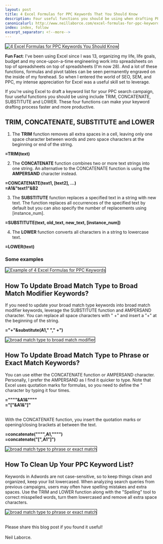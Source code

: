 ```yaml
---
layout: post
title: 4 Excel Formulas for PPC Keywords That You Should Know
description: Four useful functions you should be using when drafting PPC keywords include TRIM, CONCATENATE, SUBSTITUTE and LOWER. Learn more!
canonicalurl: http://www.neillaborce.com/excel-formulas-for-ppc-keywords
index: index, follow
excerpt_separator: <!--more-->
---
```


  <img src="{{ site.baseurl }}/images/4-excel-formulas-for-ppc-keywords.png" style="border:1px solid black" alt="4 Excel Formulas for PPC Keywords You Should Know">
  
  <strong>Fun Fact</strong>: I've been using Excel since I was 13, organizing my life, life goals, budget and my once-upon-a-time engineering work into spreadsheets on top of spreadsheets on top of spreadsheets (I'm now 28). And a lot of these functions, formulas and pivot tables can be seen permanently engraved on the inside of my forehead. So when I entered the world of SEO, SEM, and PPC, my intense appreciation for Excel was a useful skill set to leverage. 
  <!--more-->
  
  If you're using Excel to draft a keyword list for your PPC search campaign, four useful functions you should be using include TRIM, CONCATENATE, SUBSTITUTE and LOWER. These four functions can make your keyword drafting process faster and more productive. 

  <h2>TRIM, CONCATENATE, SUBSTITUTE and LOWER</h2>

  1) The <strong>TRIM</strong> function removes all extra spaces in a cell, leaving only one space character between words and zero space characters at the beginning or end of the string.

  <p class="code"><strong>=TRIM(text)</strong></p>

  2) The <strong>CONCATENATE</strong> function combines two or more text strings into one string. An alternative to the CONCATENATE function is using the <strong>AMPERSAND</strong> character instead. 

  <p class="code"><strong>=CONCATENATE(text1, [text2], ...)</strong>
  <br/><strong>=A1&"text1"&B2</strong></p>

  3) The <strong>SUBSTITUTE</strong> function replaces a specified text in a string with new text. The function replaces all occurrences of the specified text by default but you can also specify the number of replacements using [instance_num].

  <p class="code"><strong>=SUBSTITUTE(text, old_text, new_text, [instance_num])</strong></p>

  4) The <strong>LOWER</strong> function converts all characters in a string to lowercase text.

  <p class="code"><strong>=LOWER(text)</strong></p>
  
  <h3>Some examples</h3>
  <img src="{{ site.baseurl }}/images/4-excel-formulas-example.png" style="border:1px solid black" alt="Example of 4 Excel Formulas for PPC Keywords">

  <h2>How To Update Broad Match Type to Broad Match Modifier Keywords?</h2>

  If you need to update your broad match type keywords into broad match modifier keywords, leverage the SUBSTITUTE function and AMPERSAND character.  You can replace all space characters with " +" and insert a "+" at the beginning of the string.

  <p class="code"><strong>="+"&substitute(A1," "," +")</strong></p>
  
  <img src="{{ site.baseurl }}/images/substitute-function.png" style="border:1px solid black" alt="broad match type to broad match modifier">

  <h2>How To Update Broad Match Type to Phrase or Exact Match Keywords?</h2>

  You can use either the CONCATENATE function or AMPERSAND character. Personally, I prefer the AMPERSAND as I find it quicker to type. Note that Excel uses quotation marks for formulas, so you need to define the " character by typing it four times.

  <p class="code"><strong>=""""&A1&""""</strong>
  <br/><strong>="["&A1&"]"</strong></p>

  <br/>With the CONCATENATE function, you insert the quotation marks or opening/closing brackets at between the text.

  <p class="code"><strong>=concatenate("""",A1,"""")</strong>
  <br/><strong>=concatenate("[",A1"]")</strong></p>
  
  <img src="{{ site.baseurl }}/images/concatenate-ampersand-function.png" style="border:1px solid black" alt="broad match type to phrase or exact match">

  <h2>How To Clean Up Your PPC Keyword List?</h2>

  Keywords in Adwords are not case-sensitive, so to keep things clean and organized, keep your list lowercased. When analyzing search queries from previous campaigns, users may often have spelling mistakes and extra spaces. Use the TRIM and LOWER function along with the "Spelling" tool to correct misspelled words, turn them lowercased and remove all extra space characters. 

  <img src="{{ site.baseurl }}/images/lower-trim-function.png" style="border:1px solid black" alt="broad match type to phrase or exact match">
  
  <br/>Please share this blog post if you found it useful!
  <br/>
  <br/>Neil Laborce.
  <br>
  <br>
